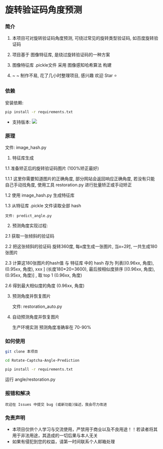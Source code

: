 旋转验证码角度预测
=======

### 简介

1. 本项目可对旋转验证码角度预测, 可绕过常见的旋转类型验证码, 如百度旋转验证码

2. 项目基于 图像特征库, 是绕过旋转验证码的一种方案

3. 图像特征库 .pickle文件 采用 图像感知哈希算法 构建

4. ~ ~ 制作不易, 花了几小时整理项目, 感兴趣 欢迎 Star ⭐

### 依赖

安装依赖: 
```bash
pip install -r requirements.txt
```

* 支持版本: ![](https://img.shields.io/badge/Python-3.6+-blue.svg)

### 原理

文件: image_hash.py

1. 特征库生成

1.1 准备矫正后的旋转验证码图片 (100%矫正最好)

1.1.1 这里你需要知道图片的正确角度, 部分网站会返回响应正确角度, 若没有只能自己手动找角度, 使用工具 restoration.py  进行批量矫正或手动矫正

1.2 使用 image_hash.py 生成特征库

1.3 从特征库 .pickle 文件读取全部 hash


    文件: predict_angle.py

2. 预测角度实现过程:

2.1 获取一张倾斜的验证码

2.2 把这张倾斜的验证码 旋转360度, 每x度生成一张图片, 当x=2时, 一共生成180张图片

2.3 计算这180张图片的hash值 与 特征库 中的 hash 存为 列表[(0.96xx, 角度), (0.95xx, 角度), xxx ]  (长度180*20=3600),
    最后按相似度排序 [(0.96xx, 角度), (0.95xx, 角度)]  , 取 top 1 (0.96xx, 角度)

2.6 得到最大相似度的角度 (0.96xx, 角度)

3. 预测角度并恢复图片

    文件: restoration_auto.py

4. 自动预测角度并恢复图片

    生产环境实测 预测角度准确率在 70-90%


### 如何使用
```bash
git clone 本项目
```

```bash
cd Rotate-Captcha-Angle-Prediction
```

```bash
pip install -r requirements.txt
```

运行 angle/restoration.py


### 报错和解决

    欢迎在 Issues 中提交 bug (或新功能)描述，我会尽力改进


### 免责声明
* 本项目仅供个人学习与交流使用，严禁用于商业以及不良用途！！若读者将其用于非法用途，其造成的一切后果与本人无关
* 如果有侵犯到您的权益，请第一时间联系个人邮箱处理

